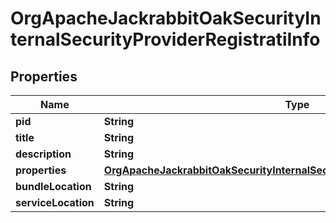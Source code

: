 
# OrgApacheJackrabbitOakSecurityInternalSecurityProviderRegistratiInfo

## Properties
Name | Type | Description | Notes
------------ | ------------- | ------------- | -------------
**pid** | **String** |  |  [optional]
**title** | **String** |  |  [optional]
**description** | **String** |  |  [optional]
**properties** | [**OrgApacheJackrabbitOakSecurityInternalSecurityProviderRegistratiProperties**](OrgApacheJackrabbitOakSecurityInternalSecurityProviderRegistratiProperties.md) |  |  [optional]
**bundleLocation** | **String** |  |  [optional]
**serviceLocation** | **String** |  |  [optional]



